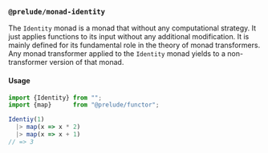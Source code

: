 ### `@prelude/monad-identity`

The `Identity` monad is a monad that without any computational strategy. It just 
applies functions to its input without any additional modification. It is mainly 
defined for its fundamental role in the theory of monad transformers. Any monad 
transformer applied to the `Identity` monad yields to a non-transformer version 
of that monad.
 
#### Usage

```js
import {Identity} from "";
import {map}      from "@prelude/functor";

Identiy(1)
  |> map(x => x * 2)
  |> map(x => x + 1)
// => 3
```
